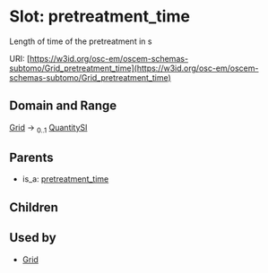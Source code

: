 
# Slot: pretreatment_time

Length of time of the pretreatment in s

URI: [https://w3id.org/osc-em/oscem-schemas-subtomo/Grid_pretreatment_time](https://w3id.org/osc-em/oscem-schemas-subtomo/Grid_pretreatment_time)


## Domain and Range

[Grid](Grid.md) &#8594;  <sub>0..1</sub> [QuantitySI](QuantitySI.md)

## Parents

 *  is_a: [pretreatment_time](pretreatment_time.md)

## Children


## Used by

 * [Grid](Grid.md)
